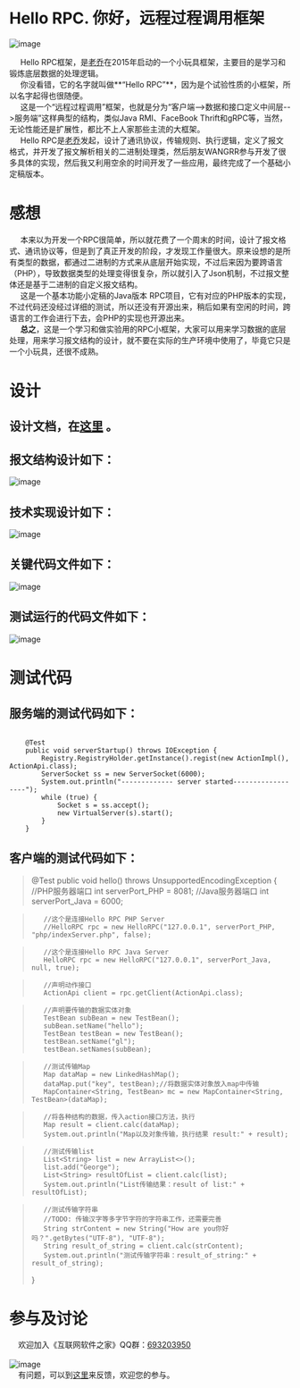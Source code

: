 # Hello RPC. 你好，远程过程调用框架
![image](https://raw.githubusercontent.com/georgeworld/georgeworld.github.com/master/ginkgo/hellorpc/img/hellorpc-logo.png)<br>

&nbsp;&nbsp;&nbsp;&nbsp; Hello RPC框架，是[老乔](http://www.georgeinfo.com)在2015年启动的一个小玩具框架，主要目的是学习和锻炼底层数据的处理逻辑。<br>
&nbsp;&nbsp;&nbsp;&nbsp; 你没看错，它的名字就叫做**“Hello RPC”**，因为是个试验性质的小框架，所以名字起得也很随便。<br>
&nbsp;&nbsp;&nbsp;&nbsp; 这是一个“远程过程调用”框架，也就是分为“客户端-->数据和接口定义中间层-->服务端”这样典型的结构，类似Java RMI、FaceBook Thrift和gRPC等，当然，无论性能还是扩展性，都比不上人家那些主流的大框架。<br>
&nbsp;&nbsp;&nbsp;&nbsp; Hello RPC是[老乔](http://www.georgeinfo.com)发起，设计了通讯协议，传输规则、执行逻辑，定义了报文格式，并开发了报文解析相关的二进制处理类，然后朋友WANGRR参与开发了很多具体的实现，然后我又利用空余的时间开发了一些应用，最终完成了一个基础小定稿版本。<br>

# 感想
&nbsp;&nbsp;&nbsp;&nbsp; 本来以为开发一个RPC很简单，所以就花费了一个周末的时间，设计了报文格式、通讯协议等，但是到了真正开发的阶段，才发现工作量很大。原来设想的是所有类型的数据，都通过二进制的方式来从底层开始实现，不过后来因为要跨语言（PHP），导致数据类型的处理变得很复杂，所以就引入了Json机制，不过报文整体还是基于二进制的自定义报文结构。<br>
&nbsp;&nbsp;&nbsp;&nbsp; 这是一个基本功能小定稿的Java版本 RPC项目，它有对应的PHP版本的实现，不过代码还没经过详细的测试，所以还没有开源出来，稍后如果有空闲的时间，跨语言的工作会进行下去，会PHP的实现也开源出来。<br>
&nbsp;&nbsp;&nbsp;&nbsp; **总之**，这是一个学习和做实验用的RPC小框架，大家可以用来学习数据的底层处理，用来学习报文结构的设计，就不要在实际的生产环境中使用了，毕竟它只是一个小玩具，还很不成熟。

# 设计
## 设计文档，在[这里](https://raw.githubusercontent.com/georgeworld/georgeworld.github.com/master/ginkgo/hellorpc/doc/HelloRPC-doc.pdf) 。

## 报文结构设计如下：
![image](https://raw.githubusercontent.com/georgeworld/georgeworld.github.com/master/ginkgo/hellorpc/img/doc-1.png)<br>  

## 技术实现设计如下：
![image](https://raw.githubusercontent.com/georgeworld/georgeworld.github.com/master/ginkgo/hellorpc/img/doc-2.png)<br>

## 关键代码文件如下：
![image](https://raw.githubusercontent.com/georgeworld/georgeworld.github.com/master/ginkgo/hellorpc/img/doc-3.png)<br>

## 测试运行的代码文件如下：
![image](https://raw.githubusercontent.com/georgeworld/georgeworld.github.com/master/ginkgo/hellorpc/img/doc-4.png)<br>


# 测试代码
## 服务端的测试代码如下：
<pre><code>
    @Test
    public void serverStartup() throws IOException {
        Registry.RegistryHolder.getInstance().regist(new ActionImpl(), ActionApi.class);
        ServerSocket ss = new ServerSocket(6000);
        System.out.println("------------- server started------------------");
        while (true) {
            Socket s = ss.accept();
            new VirtualServer(s).start();
        }
    }
</pre></code>

## 客户端的测试代码如下：
> @Test
>    public void hello() throws UnsupportedEncodingException {
>        //PHP服务器端口
>        int serverPort_PHP = 8081;
>        //Java服务器端口
>        int serverPort_Java = 6000;

>        //这个是连接Hello RPC PHP Server
>        //HelloRPC rpc = new HelloRPC("127.0.0.1", serverPort_PHP, "php/indexServer.php", false);

>        //这个是连接Hello RPC Java Server
>        HelloRPC rpc = new HelloRPC("127.0.0.1", serverPort_Java, null, true);

>        //声明动作接口
>        ActionApi client = rpc.getClient(ActionApi.class);

>        //声明要传输的数据实体对象
>        TestBean subBean = new TestBean();
>        subBean.setName("hello");
>        TestBean testBean = new TestBean();
>        testBean.setName("gl");
>        testBean.setNames(subBean);

>        //测试传输Map
>        Map dataMap = new LinkedHashMap();
>        dataMap.put("key", testBean);//将数据实体对象放入map中传输
>        MapContainer<String, TestBean> mc = new MapContainer<String, TestBean>(dataMap);

>        //将各种结构的数据，传入action接口方法，执行
>        Map result = client.calc(dataMap);
>        System.out.println("Map以及对象传输，执行结果 result:" + result);

>        //测试传输list
>        List<String> list = new ArrayList<>();
>        list.add("George");
>        List<String> resultOfList = client.calc(list);
>        System.out.println("List传输结果：result of list:" + resultOfList);

>        //测试传输字符串
>        //TODO: 传输汉字等多字节字符的字符串工作，还需要完善
>        String strContent = new String("How are you你好吗？".getBytes("UTF-8"), "UTF-8");
>        String result_of_string = client.calc(strContent);
>        System.out.println("测试传输字符串：result_of_string:" + result_of_string);
>   }

# 参与及讨论
  &nbsp;&nbsp;&nbsp;&nbsp;欢迎加入《互联网软件之家》QQ群：[693203950](//shang.qq.com/wpa/qunwpa?idkey=61c4589ea5618ae46d063f94cbd9394de290dd39ef46fca059a4309b8c1d7874)<br>  
  ![image](https://raw.githubusercontent.com/georgeworld/georgeworld.github.com/master/gstudio/res/img/qq_group.png) <br> 
  &nbsp;&nbsp;&nbsp;&nbsp;有问题，可以到[这里](https://github.com/georgeworld/hellorpc/issues)来反馈，欢迎您的参与。

